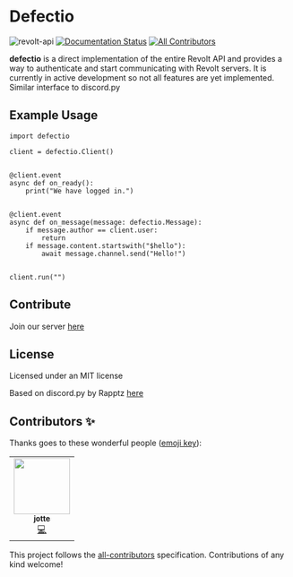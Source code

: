 # Defectio

![revolt-api](https://img.shields.io/npm/v/revolt-api?label=Revolt%20API) [![Documentation Status](https://readthedocs.org/projects/defectio/badge/?version=latest)](https://defectio.readthedocs.io/en/latest/?badge=latest) [![All Contributors](https://img.shields.io/badge/all_contributors-1-orange.svg?style=flat-square)](#contributors-)


**defectio** is a direct implementation of the entire Revolt API and provides a way to authenticate and start communicating with Revolt servers. It is currently in active development so not all features are yet implemented. Similar interface to discord.py

## Example Usage

```python3
import defectio

client = defectio.Client()


@client.event
async def on_ready():
    print("We have logged in.")


@client.event
async def on_message(message: defectio.Message):
    if message.author == client.user:
        return
    if message.content.startswith("$hello"):
        await message.channel.send("Hello!")


client.run("")
```

## Contribute

Join our server [here](https://app.revolt.chat/invite/FfbwgFDk)

## License

Licensed under an MIT license

Based on discord.py by Rapptz [here](https://github.com/Rapptz/discord.py)

## Contributors ✨

Thanks goes to these wonderful people ([emoji key](https://allcontributors.org/docs/en/emoji-key)):

<!-- ALL-CONTRIBUTORS-LIST:START - Do not remove or modify this section -->
<!-- prettier-ignore-start -->
<!-- markdownlint-disable -->
<table>
  <tr>
    <td align="center"><a href="https://github.com/jottew"><img src="https://avatars.githubusercontent.com/u/71946106?v=4?s=100" width="100px;" alt=""/><br /><sub><b>jotte</b></sub></a><br /><a href="https://github.com/Darkflame72/defectio/commits?author=jottew" title="Code">💻</a></td>
  </tr>
</table>

<!-- markdownlint-restore -->
<!-- prettier-ignore-end -->

<!-- ALL-CONTRIBUTORS-LIST:END -->

This project follows the [all-contributors](https://github.com/all-contributors/all-contributors) specification. Contributions of any kind welcome!
